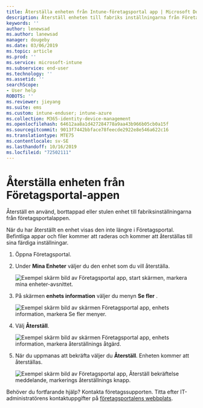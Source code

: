 ```yaml
---
title: Återställa enheten från Intune-företagsportal app | Microsoft Docs
description: Återställ enheten till fabriks inställningarna från Företagsportal för Windows 10.
keywords: ''
author: lenewsad
ms.author: lanewsad
manager: dougeby
ms.date: 03/06/2019
ms.topic: article
ms.prod: ''
ms.service: microsoft-intune
ms.subservice: end-user
ms.technology: ''
ms.assetid: ''
searchScope:
- User help
ROBOTS: ''
ms.reviewer: jieyang
ms.suite: ems
ms.custom: intune-enduser; intune-azure
ms.collection: M365-identity-device-management
ms.openlocfilehash: 64612aa8a1d427284778a9aa43b966b05cb0a15f
ms.sourcegitcommit: 9013f7442bbface78feecde2922e8e546a622c16
ms.translationtype: MTE75
ms.contentlocale: sv-SE
ms.lasthandoff: 10/16/2019
ms.locfileid: "72502111"
---
```

# <a name="reset-device-from-the-company-portal-app"></a>Återställa enheten från Företagsportal-appen  

Återställ en använd, borttappad eller stulen enhet till fabriksinställningarna från företagsportalappen.  

När du har återställt en enhet visas den inte längre i Företagsportal. Befintliga appar och filer kommer att raderas och kommer att återställas till sina färdiga inställningar.  


1. Öppna Företagsportal.  
2. Under **Mina Enheter** väljer du den enhet som du vill återställa.   

    ![Exempel skärm bild av Företagsportal app, start skärmen, markera mina enheter-avsnittet.](./media/1802-cp-app-windows-home.png)  

3. På skärmen **enhets information** väljer du menyn **Se fler** .  

    ![Exempel skärm bild av skärmen Företagsportal app, enhets information, markera Se fler menyer.](./media/1802-cp-app-windows-device-details.png)  

4. Välj **Återställ**.  

     ![Exempel skärm bild av skärmen Företagsportal app, enhets information, markera återställnings åtgärd. ](./media/1802-cp-app-windows-device-details-reset.png)  

5. När du uppmanas att bekräfta väljer du **Återställ**. Enheten kommer att återställas.  

     ![Exempel skärm bild av Företagsportal app, Återställ bekräftelse meddelande, markerings återställnings knapp. ](./media/1802-cp-app-windows-reset-confirm.png)  

Behöver du fortfarande hjälp? Kontakta företagssupporten. Titta efter IT-administratörens kontaktuppgifter på [företagsportalens webbplats](https://go.microsoft.com/fwlink/?linkid=2010980).  
